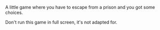 A little game where you have to escape from a prison and you got some choices.

Don't run this game in full screen, it's not adapted for.